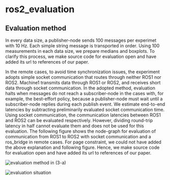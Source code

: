 # ros2_evaluation

## Evaluation method
In every data size, a publisher-node sends 100 messages per experimet with 10 Hz.
Each simple string message is transported in order.
Using 100 measurements in each data size, we prepare medians and boxplots.
To clarify this process, we make source code for evaluation open and have added its url to references of our paper.

In the remote cases, to avoid time synchronization issues, the experiment adopts simple socket communication that routes through neither ROS1 nor ROS2.
Machine1 transmits data through ROS1 or ROS2, and receives short data through socket communication.
In the adopted method, evaluation halts when messages do not reach a subscriber-node in the cases with, for example, the  best-effort policy, because a publisher-node must wait until a subscriber-node replies during each publish event.
We estimate end-to-end latencies by subtracting preliminarily evaluated socket communication time.
Using socket communication, the communication latencies between ROS1 and ROS2 can be evaluated respectively. 
However, dividing round-trip latency in half cannot evaluate them and does not be used for this evaluation.
The following figure shows the node-graph for evaluation of communication from ROS1 to ROS2 with socket communication and a ros\_bridge in remote cases.
For page constraint, we could not have added the above explanation and following figure.
Hence, we make source code for evaluation open and have added its url to references of our paper.

![evaluation method in (3-a)](https://raw.githubusercontent.com/m-yuya/ros1_evaluation/images/images/eval_method.png)

![evaluation situation](https://raw.githubusercontent.com/m-yuya/ros1_evaluation/images/images/eval_situation.png)

